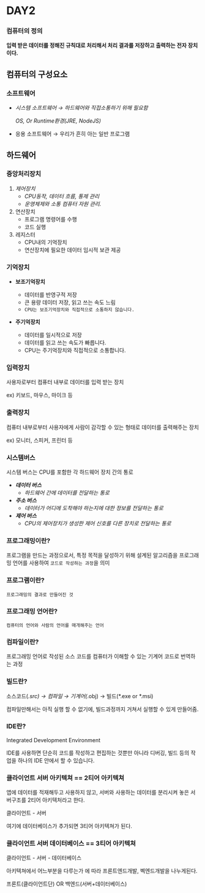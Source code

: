 # DAY2

### 컴퓨터의 정의

**입력 받은 데이터를 정해진 규칙대로 처리해서 처리 결과를 저장하고 출력하는 전자 장치이다.**

## 컴퓨터의 구성요소

### 소프트웨어

- *시스템 소프트웨어 → 하드웨어와 직접소통하기 위해 필요함*
    
    *OS, Or Runtime환경(JRE, NodeJS)*
    
- 응용 소프트웨어 → 우리가 흔히 아는 일반 프로그램

## 하드웨어

### 중앙처리장치

1. *제어장치*
    - *CPU동작, 데이터 흐름, 통제 관리*
    - *운영체제와 소통 컴퓨터 자원 관리.*
2. 연산장치
    - 프로그램 명령어를 수행
    - 코드 실행
3. 레지스터
    - CPU내의 기억장치
    - 연산장치에 필요한 데이터 임시적 보관 제공

### 기억장치

- **보조기억장치**
    - 데이터를 반영구적 저장
    - 큰 용량 데이터 저장, 읽고 쓰는 속도 느림
    - `CPU는 보조기억장치와 직접적으로 소통하지 않습니다.`
    
- **주기억장치**
    - 데이터를 일시적으로 저장
    - 데이터를 읽고 쓰는 속도가 빠릅니다.
    - CPU는 주기억장치와 직접적으로 소통합니다.
    

### 입력장치

사용자로부터 컴퓨터 내부로 데이터를 입력 받는 장치

ex) 키보드, 마우스, 마이크 등

### 출력장치

컴퓨터 내부로부터 사용자에게 사람이 감각할 수 있는 형태로 데이터를 출력해주는 장치

ex) 모니터, 스피커, 프린터 등

### 시스템버스

시스템 버스는 CPU를 포함한 각 하드웨어 장치 간의 통로

- ***데이터 버스***
    - *하드웨어 간에 데이터를 전달하는 통로*
- ***주소 버스***
    - *데이터가 어디에 도착해야 하는지에 대한 정보를 전달하는 통로*
- ***제어 버스***
    - *CPU의 제어장치가 생성한 제어 신호를 다른 장치로 전달하는 통로*

### 프로그래밍이란?

프로그램을 만드는 과정으로서, 특정 목적을 달성하기 위해 설계된 알고리즘을 프로그래밍 언어를 사용하여 `코드로 작성하는 과정`을 의미

### 프로그램이란?

`프로그래밍의 결과로 만들어진 것`

### 프로그래밍 언어란?

`컴퓨터의 언어와 사람의 언어를 매개해주는 언어`

### 컴파일이란?

프로그래밍 언어로 작성된 소스 코드를 컴퓨터가 이해할 수 있는 기계어 코드로 번역하는 과정

### 빌드란?

소스코드(*.src) → 컴파일 → 기계어(*.obj) → 빌드(*.exe or *.msi)

컴파일만해서는 아직 실행 할 수 없기에, 빌드과정까지 거쳐서 실행할 수 있게 만들어줌.

### IDE란?

Integrated Development Environment

IDE를 사용하면 단순히 코드를 작성하고 편집하는 것뿐만 아니라 디버깅, 빌드 등의 작업을 하나의 IDE 안에서 할 수 있습니다.

### 클라이언트 서버 아키텍쳐 == 2티어 아키텍쳐

앱에 데이터를 적재해두고 사용하지 않고, 서버와 사용하는 데이터를 분리시켜 놓은 서버구조를 2티어 아키텍처라고 한다.

클라이언트 - 서버

여기에 데이터베이스가 추가되면 3티어 아키텍쳐가 된다.

### 클라이언트 서버 데이터베이스 == 3티어 아키텍쳐

클라이언트 - 서버 - 데이터베이스

아키텍쳐에서 어느부분을 다루는가 에 따라 프론트엔드개발, 벡엔드개발을 나누게된다.

프론트(클라이언트단) OR 백엔드(서버+데이터베이스)
